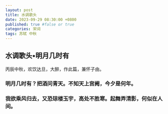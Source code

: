 ```yaml
---
layout: post
title: 水调歌头
date: 2023-09-29 08:30:00 +0800
published: true #false or true
categories: 宋词
tags: 苏轼 中秋
---
```


## 水调歌头•明月几时有

丙辰中秋，欢饮达旦，大醉，作此篇，兼怀子由。


### 明月几时有？把酒问青天。不知天上宫阙，今夕是何年。


### 我欲乘风归去，又恐琼楼玉宇，高处不胜寒。起舞弄清影，何似在人间。
